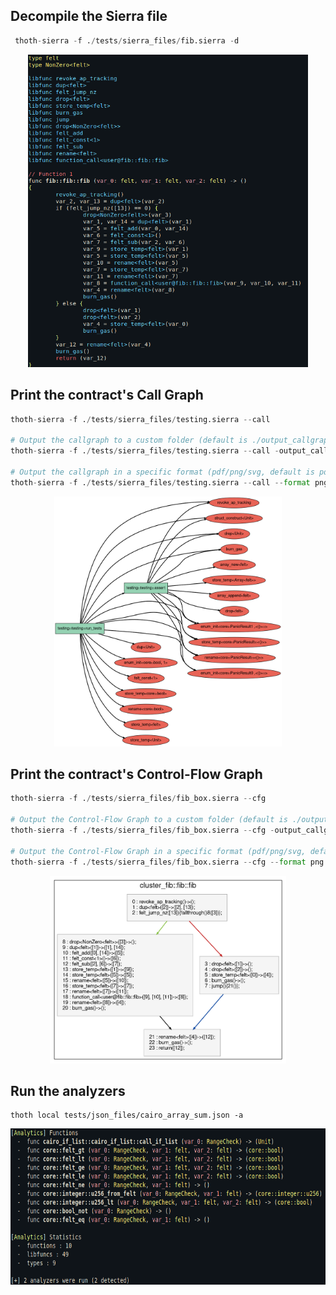 ## Decompile the Sierra file

```python
 thoth-sierra -f ./tests/sierra_files/fib.sierra -d
```

<p align="center">
    <img src="/images/thoth-sierra/thoth_sierra_decompiler.png" height="500"/>
</p>

## Print the contract's Call Graph 

```python
thoth-sierra -f ./tests/sierra_files/testing.sierra --call

# Output the callgraph to a custom folder (default is ./output_callgraph)
thoth-sierra -f ./tests/sierra_files/testing.sierra --call -output_callgraph_folder ./test 

# Output the callgraph in a specific format (pdf/png/svg, default is pdf)
thoth-sierra -f ./tests/sierra_files/testing.sierra --call --format png
```

<p align="center">
	<img src="/images/thoth-sierra/thoth_sierra_callgraph.png" height="400"/>
</p>

## Print the contract's Control-Flow Graph

```python
thoth-sierra -f ./tests/sierra_files/fib_box.sierra --cfg

# Output the Control-Flow Graph to a custom folder (default is ./output_callgraph)
thoth-sierra -f ./tests/sierra_files/fib_box.sierra --cfg -output_callgraph_folder ./test 

# Output the Control-Flow Graph in a specific format (pdf/png/svg, default is pdf)
thoth-sierra -f ./tests/sierra_files/fib_box.sierra --cfg --format png
```

<p align="center">
	<img src="/images/thoth-sierra/thoth_sierra_cfg.png" height="300"/>
</p>

## Run the analyzers

```
thoth local tests/json_files/cairo_array_sum.json -a
```
<p align="center">
	<img src="/images/thoth-sierra/thoth_sierra_analyzers.png" height="250"/>
</p>

